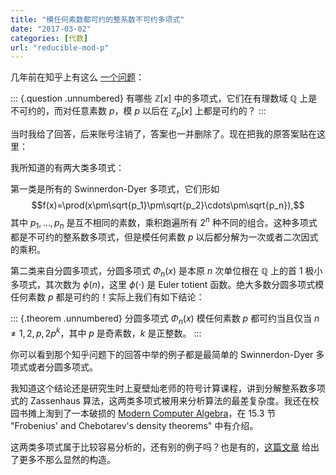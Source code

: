```yaml
---
title: "模任何素数都可约的整系数不可约多项式"
date: "2017-03-02"
categories: [代数]
url: "reducible-mod-p"
---
```


几年前在知乎上有这么 [一个问题](https://www.zhihu.com/question/38156113/answer/139354565)：

::: {.question .unnumbered}
有哪些 $\mathbb{Z}[x]$ 中的多项式，它们在有理数域 $\mathbb{Q}$ 上是不可约的，而对任意素数 $p$，模 $p$ 以后在 $\mathbb{Z}_p[x]$ 上都是可约的？
:::

当时我给了回答，后来账号注销了，答案也一并删除了。现在把我的原答案贴在这里：

<!-- more -->

我所知道的有两大类多项式：

第一类是所有的 Swinnerdon-Dyer 多项式，它们形如
$$f(x)=\prod(x\pm\sqrt{p_1}\pm\sqrt{p_2}\cdots\pm\sqrt{p_n}),$$
其中 $p_1,\ldots,p_n$ 是互不相同的素数，乘积跑遍所有 $2^n$ 种不同的组合。这种多项式都是不可约的整系数多项式，但是模任何素数 $p$ 以后都分解为一次或者二次因式的乘积。

第二类来自分圆多项式，分圆多项式 $\Phi_n(x)$ 是本原 $n$ 次单位根在 $\mathbb{Q}$ 上的首 1 极小多项式，其次数为 $\phi(n)$，这里 $\phi(\cdot)$ 是 Euler totient 函数。绝大多数分圆多项式模任何素数 $p$ 都是可约的！实际上我们有如下结论：

::: {.theorem .unnumbered}
分圆多项式 $\Phi_n(x)$ 模任何素数 $p$ 都可约当且仅当 $n\ne1,2,p,2p^k$，其中 $p$ 是奇素数，$k$ 是正整数。
:::

你可以看到那个知乎问题下的回答中举的例子都是最简单的 Swinnerdon-Dyer 多项式或者分圆多项式。

我知道这个结论还是研究生时上夏壁灿老师的符号计算课程，讲到分解整系数多项式的 Zassenhaus 算法，这两类多项式被用来分析算法的最差复杂度。我还在校园书摊上淘到了一本破损的 [Modern Computer Algebra](https://www.cambridge.org/core/books/modern-computer-algebra/DB3563D4013401734851CF683D2F03F0)，在 15.3 节 "Frobenius' and Chebotarev's density theorems" 中有介绍。

这两类多项式属于比较容易分析的，还有别的例子吗？也是有的，[这篇文章](https://projecteuclid.org/euclid.rmjm/1289916905) 给出了更多不那么显然的构造。
